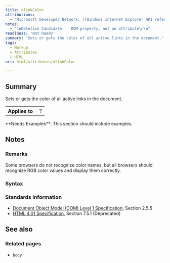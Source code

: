 ```yaml
---
title: alinkColor
attributions:
  - 'Microsoft Developer Network: [[Windows Internet Explorer API reference](http://msdn.microsoft.com/en-us/library/ie/hh828809%28v=vs.85%29.aspx) Article]'
notes:
  - "\nDeletion Candidate:   DOM property, not an attribute\n\n"
readiness: 'Not Ready'
summary: 'Sets or gets the color of all active links in the document.'
tags:
  - Markup
  - Attributes
  - HTML
uri: html/attributes/alinkColor

---
```

## Summary

Sets or gets the color of all active links in the document.

<table class="wikitable">
<tr>
<th>
Applies to

</th>
<td>
 ?

</td>
</tr>
</table>
**Needs Examples**: This section should include examples.

## Notes

### Remarks

Some browsers do not recognize color names, but all browsers should recognize RGB color values and display them correctly.

### Syntax

### Standards information

-   [Document Object Model (DOM) Level 1 Specification](http://go.microsoft.com/fwlink/p/?linkid=161725), Section 2.5.5
-   [HTML 4.01 Specification](http://go.microsoft.com/fwlink/p/?linkid=25320), Section 7.5.1 (Deprecated)

## See also

### Related pages

-   `body`
